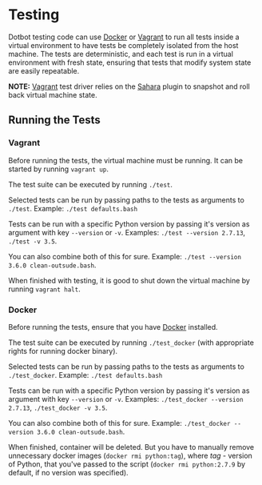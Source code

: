 Testing
=======

Dotbot testing code can use [Docker][docker] or [Vagrant][vagrant] to run all tests inside a virtual
environment to have tests be completely isolated from the host machine. The tests are deterministic,
and each test is run in a virtual environment with fresh state, ensuring that tests that modify
system state are easily repeatable.

**NOTE:** [Vagrant][vagrant] test driver relies on the [Sahara][sahara] plugin to snapshot and roll back virtual
machine state.

Running the Tests
-----------------
### Vagrant
Before running the tests, the virtual machine must be running. It can be
started by running ```vagrant up```.

The test suite can be executed by running ```./test```.

Selected tests can be run by passing paths to the tests as arguments to ```./test```. Example: ```./test defaults.bash```

Tests can be run with a specific Python version by passing it's version as argument with key ```--version``` or ```-v```. Examples: ```./test --version 2.7.13```, ```./test -v 3.5```.

You can also combine both of this for sure. Example: ```./test --version 3.6.0 clean-outsude.bash```.

When finished with testing, it is good to shut down the virtual machine by
running ```vagrant halt```.

### Docker
Before running the tests, ensure that you have [Docker][docker] installed.

The test suite can be executed by running ```./test_docker``` (with appropriate rights for running docker binary).

Selected tests can be run by passing paths to the tests as arguments to ```./test_docker```. Example: ```./test defaults.bash```

Tests can be run with a specific Python version by passing it's version as argument with key ```--version``` or ```-v```. Examples: ```./test_docker --version 2.7.13```, ```./test_docker -v 3.5```.

You can also combine both of this for sure. Example: ```./test_docker --version 3.6.0 clean-outsude.bash```.

When finished, container will be deleted. But you have to manually remove unnecessary docker images (```docker rmi python:tag```), where *tag* - version of Python, that you've passed to the script (```docker rmi python:2.7.9``` by default, if no version was specified).


[docker]: https://www.docker.com/
[vagrant]: https://www.vagrantup.com/
[sahara]: https://github.com/jedi4ever/sahara
